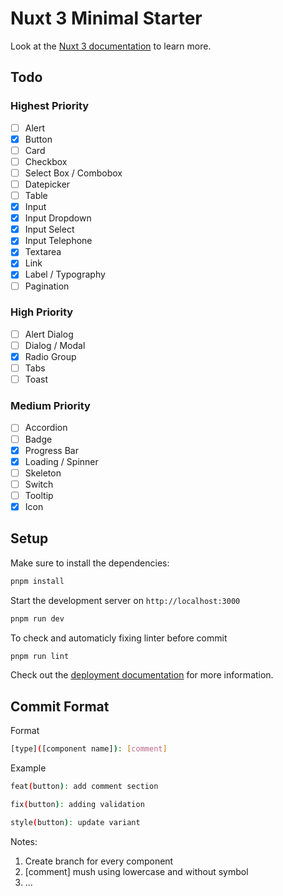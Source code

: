 # Nuxt 3 Minimal Starter

Look at the [Nuxt 3 documentation](https://nuxt.com/docs/getting-started/introduction) to learn more.

## Todo

### Highest Priority

- [ ] Alert
- [x] Button
- [ ] Card
- [ ] Checkbox
- [ ] Select Box / Combobox
- [ ] Datepicker
- [ ] Table
- [x] Input
- [x] Input Dropdown
- [x] Input Select
- [x] Input Telephone
- [x] Textarea
- [x] Link
- [x] Label / Typography
- [ ] Pagination

### High Priority

- [ ] Alert Dialog
- [ ] Dialog / Modal
- [x] Radio Group
- [ ] Tabs
- [ ] Toast

### Medium Priority

- [ ] Accordion
- [ ] Badge
- [x] Progress Bar
- [x] Loading / Spinner
- [ ] Skeleton
- [ ] Switch
- [ ] Tooltip
- [x] Icon

## Setup

Make sure to install the dependencies:

```bash
pnpm install
```

Start the development server on `http://localhost:3000`

```bash
pnpm run dev
```

To check and automaticly fixing linter before commit

```bash
pnpm run lint
```

Check out the [deployment documentation](https://nuxt.com/docs/getting-started/deployment) for more information.

## Commit Format

Format

```bash
[type]([component name]): [comment]
```

Example

```bash
feat(button): add comment section

fix(button): adding validation

style(button): update variant
```

Notes:

1. Create branch for every component
2. [comment] mush using lowercase and without symbol
3. ...
